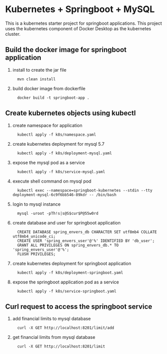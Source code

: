 # Kubernetes + Springboot + MySQL
This is a kubernetes starter project for springboot applications. This project uses the kubernetes component of Docker Desktop as the kubernetes cluster.

## Build the docker image for springboot application
1. install to create the jar file 
   
         mvn clean install
2. build docker image from dockerfile 
   
         docker build -t springboot-app .

## Create kubernetes objects using kubectl
1. create namespace for application 
   
         kubectl apply -f k8s/namespace.yaml

2. create kubernetes deployment for mysql 5.7 
   
         kubectl apply -f k8s/deployment-mysql.yaml

3. expose the mysql pod as a service 
   
         kubectl apply -f k8s/service-mysql.yaml

4. execute shell command on mysql pod 
   
         kubectl exec --namespace=springboot-kubernetes --stdin --tty deployment-mysql-6c9f6bb546-89kdr -- /bin/bash

5. login to mysql instance 
   
         mysql -uroot -pTh!s|s@S$cur$P@55w0rd

6. create database and user for springboot application 
   
         CREATE DATABASE spring_envers_db CHARACTER SET utf8mb4 COLLATE utf8mb4_unicode_ci;
         CREATE USER 'spring_envers_user'@'%' IDENTIFIED BY 'db_user';
         GRANT ALL PRIVILEGES ON spring_envers_db.* TO 'spring_envers_user'@'%';
         FLUSH PRIVILEGES;

7. create kubernetes deployment for springboot application 
   
         kubectl apply -f k8s/deployment-springboot.yaml

8. expose the springboot application pod as a service 
    
         kubectl apply -f k8s/service-springboot.yaml


## Curl request to access the springboot service


1. add financial limits to mysql database 
   
         curl -X GET http://localhost:8201/limit/add
2. get financial limits from mysql database 
   
         curl -X GET http://localhost:8201/limit

